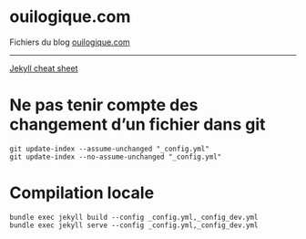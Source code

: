 # ouilogique.com

Fichiers du blog [ouilogique.com](https://ouilogique.com)


---

[Jekyll cheat sheet](http://ricostacruz.com/cheatsheets/jekyll.html)

# Ne pas tenir compte des changement d’un fichier dans git

	git update-index --assume-unchanged "_config.yml"
	git update-index --no-assume-unchanged "_config.yml"

# Compilation locale

	bundle exec jekyll build --config _config.yml,_config_dev.yml
	bundle exec jekyll serve --config _config.yml,_config_dev.yml

